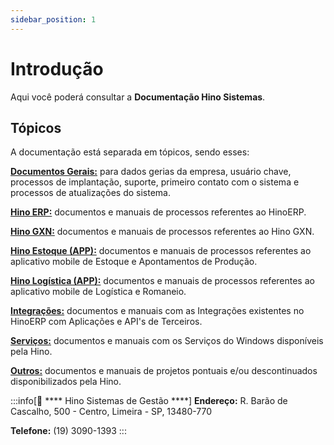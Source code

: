 ```yaml
---
sidebar_position: 1
---
```


# Introdução

Aqui você poderá consultar a **Documentação Hino Sistemas**.

## Tópicos

A documentação está separada em tópicos, sendo esses:

[**Documentos Gerais:**](./category/documentos-gerais) para dados gerias da empresa, usuário chave, processos de implantação, suporte, primeiro contato com o sistema e processos de atualizações do sistema.

[**Hino ERP:**](./category/hino-erp) documentos e manuais de processos referentes ao HinoERP.

[**Hino GXN:**](./category/hino-gxn) documentos e manuais de processos referentes ao Hino GXN.

[**Hino Estoque (APP):**](./category/hino-estoque-app) documentos e manuais de processos referentes ao aplicativo mobile de Estoque e Apontamentos de Produção.

[**Hino Logística (APP):**](./category/hino-logistica-app) documentos e manuais de processos referentes ao aplicativo mobile de Logística e Romaneio.

[**Integrações:**](./category/integrações) documentos e manuais com as Integrações existentes no HinoERP com Aplicações e API's de Terceiros.

[**Serviços:**](./category/serviços) documentos e manuais com os Serviços do Windows disponíveis pela Hino.

[**Outros:**](./category/outros) documentos e manuais de projetos pontuais e/ou descontinuados disponibilizados pela Hino.

:::info[🐙 **** Hino Sistemas de Gestão ****]
**Endereço:** R. Barão de Cascalho, 500 - Centro, Limeira - SP, 13480-770

**Telefone:** (19) 3090-1393
:::